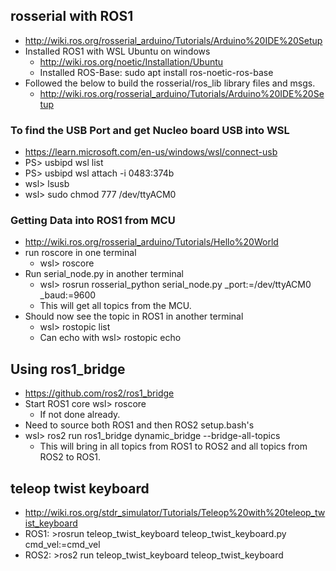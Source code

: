 ## rosserial with ROS1
- http://wiki.ros.org/rosserial_arduino/Tutorials/Arduino%20IDE%20Setup
- Installed ROS1 with WSL Ubuntu on windows
  - http://wiki.ros.org/noetic/Installation/Ubuntu
  - Installed ROS-Base: sudo apt install ros-noetic-ros-base
- Followed the below to build the rosserial/ros_lib library files and msgs.
  - http://wiki.ros.org/rosserial_arduino/Tutorials/Arduino%20IDE%20Setup

### To find the USB Port and get Nucleo board USB into WSL
  - https://learn.microsoft.com/en-us/windows/wsl/connect-usb
  - PS> usbipd wsl list
  - PS> usbipd wsl attach -i 0483:374b
  - wsl> lsusb
  - wsl> sudo chmod 777 /dev/ttyACM0

### Getting Data into ROS1 from MCU
- http://wiki.ros.org/rosserial_arduino/Tutorials/Hello%20World
- run roscore in one terminal
  - wsl> roscore
- Run serial_node.py in another terminal
  - wsl> rosrun rosserial_python serial_node.py _port:=/dev/ttyACM0 _baud:=9600
  - This will get all topics from the MCU.
- Should now see the topic in ROS1 in another terminal
  - wsl> rostopic list
  - Can echo with wsl> rostopic echo <topic>

## Using ros1_bridge
- https://github.com/ros2/ros1_bridge
- Start ROS1 core wsl> roscore
  - If not done already.
- Need to source both ROS1 and then ROS2 setup.bash's
- wsl> ros2 run ros1_bridge dynamic_bridge --bridge-all-topics
  - This will bring in all topics from ROS1 to ROS2 and all topics from ROS2 to ROS1.

## teleop twist keyboard
- http://wiki.ros.org/stdr_simulator/Tutorials/Teleop%20with%20teleop_twist_keyboard
- ROS1: >rosrun teleop_twist_keyboard teleop_twist_keyboard.py cmd_vel:=cmd_vel
- ROS2: >ros2 run teleop_twist_keyboard teleop_twist_keyboard
